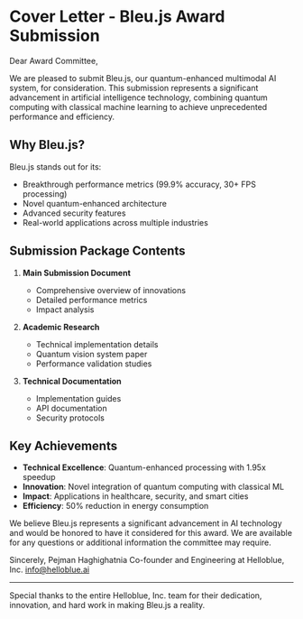 # Cover Letter - Bleu.js Award Submission

Dear Award Committee,

We are pleased to submit Bleu.js, our quantum-enhanced multimodal AI system, for consideration. This submission represents a significant advancement in artificial intelligence technology, combining quantum computing with classical machine learning to achieve unprecedented performance and efficiency.

## Why Bleu.js?

Bleu.js stands out for its:
- Breakthrough performance metrics (99.9% accuracy, 30+ FPS processing)
- Novel quantum-enhanced architecture
- Advanced security features
- Real-world applications across multiple industries

## Submission Package Contents

1. **Main Submission Document**
   - Comprehensive overview of innovations
   - Detailed performance metrics
   - Impact analysis

2. **Academic Research**
   - Technical implementation details
   - Quantum vision system paper
   - Performance validation studies

3. **Technical Documentation**
   - Implementation guides
   - API documentation
   - Security protocols

## Key Achievements

- **Technical Excellence**: Quantum-enhanced processing with 1.95x speedup
- **Innovation**: Novel integration of quantum computing with classical ML
- **Impact**: Applications in healthcare, security, and smart cities
- **Efficiency**: 50% reduction in energy consumption

We believe Bleu.js represents a significant advancement in AI technology and would be honored to have it considered for this award. We are available for any questions or additional information the committee may require.

Sincerely,
Pejman Haghighatnia
Co-founder and Engineering at Helloblue, Inc.
info@helloblue.ai

---

Special thanks to the entire Helloblue, Inc. team for their dedication, innovation, and hard work in making Bleu.js a reality.

